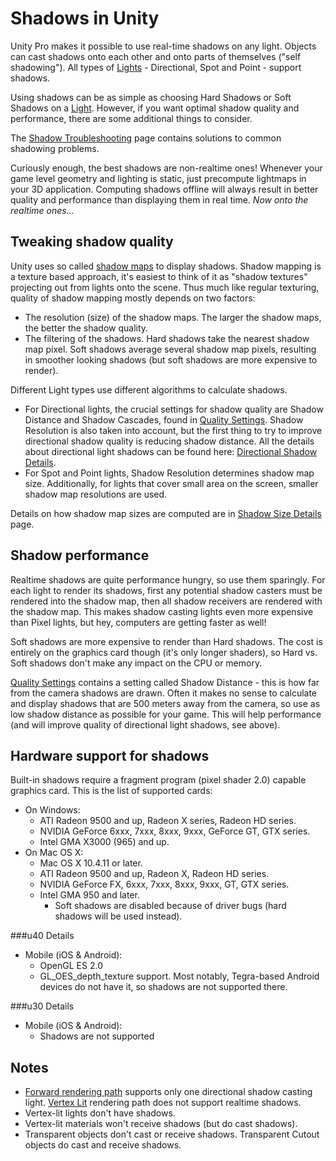 Shadows in Unity
================



Unity Pro makes it possible to use real-time <span class=keyword>shadows</span> on any light. Objects can cast shadows onto each other and onto parts of themselves ("self shadowing"). All types of [Lights](class-Light.md) - Directional, Spot and Point - support shadows.

Using shadows can be as simple as choosing <span class=menu>Hard Shadows</span> or <span class=menu>Soft Shadows</span> on a [Light](class-Light.md). However, if you want optimal shadow quality and performance, there are some additional things to consider.

The [Shadow Troubleshooting](ShadowTroubleshooting.md) page contains solutions to common shadowing problems.

Curiously enough, the best shadows are non-realtime ones! Whenever your game level geometry and lighting is static, just precompute lightmaps in your 3D application. Computing shadows offline will always result in better quality and performance than displaying them in real time. _Now onto the realtime ones..._


Tweaking shadow quality
-----------------------


Unity uses so called [shadow maps](http://en.wikipedia.org/wiki/Shadow_mapping.md) to display shadows. Shadow mapping is a texture based approach, it's easiest to think of it as "shadow textures" projecting out from lights onto the scene. Thus much like regular texturing, quality of shadow mapping mostly depends on two factors:
* The <span class=keyword>resolution</span> (size) of the shadow maps. The larger the shadow maps, the better the shadow quality.
* The <span class=keyword>filtering</span> of the shadows. <span class=keyword>Hard shadows</span> take the nearest shadow map pixel. <span class=keyword>Soft shadows</span> average several shadow map pixels, resulting in smoother looking shadows (but soft shadows are more expensive to render).

Different <span class=component>Light</span> types use different algorithms to calculate shadows.
* For Directional lights, the crucial settings for shadow quality are <span class=menu>Shadow Distance</span> and <span class=menu>Shadow Cascades</span>, found in [Quality Settings](class-QualitySettings.md). <span class=menu>Shadow Resolution</span> is also taken into account, but the first thing to try to improve directional shadow quality is reducing shadow distance. All the details about directional light shadows can be found here: [Directional Shadow Details](DirectionalShadowDetails.md).
* For Spot and Point lights, <span class=menu>Shadow Resolution</span> determines shadow map size. Additionally, for lights that cover small area on the screen, smaller shadow map resolutions are used.

Details on how shadow map sizes are computed are in [Shadow Size Details](ShadowSizeDetails.md) page.


Shadow performance
------------------


Realtime shadows are quite performance hungry, so use them sparingly. For each light to render its shadows, first any potential shadow casters must be rendered into the shadow map, then all shadow receivers are rendered with the shadow map. This makes shadow casting lights even more expensive than <span class=keyword>Pixel lights</span>, but hey, computers are getting faster as well!

<span class=keyword>Soft shadows</span> are more expensive to render than <span class=keyword>Hard shadows</span>. The cost is entirely on the graphics card though (it's only longer shaders), so Hard vs. Soft shadows don't make any impact on the CPU or memory.

[Quality Settings](class-QualitySettings.md) contains a setting called <span class=menu>Shadow Distance</span> - this is how far from the camera shadows are drawn. Often it makes no sense to calculate and display shadows that are 500 meters away from the camera, so use as low shadow distance as possible for your game. This will help performance (and will improve quality of directional light shadows, see above).

<a id="hardware"></a>
Hardware support for shadows
----------------------------


Built-in shadows require a fragment program (pixel shader 2.0) capable graphics card. This is the list of supported cards:
* On Windows:
    * ATI Radeon 9500 and up, Radeon X series, Radeon HD series.
    * NVIDIA GeForce 6xxx, 7xxx, 8xxx, 9xxx, GeForce GT, GTX series.
    * Intel GMA X3000 (965) and up.
* On Mac OS X:
    * Mac OS X 10.4.11 or later.
    * ATI Radeon 9500 and up, Radeon X, Radeon HD series.
    * NVIDIA GeForce FX, 6xxx, 7xxx, 8xxx, 9xxx, GT, GTX series.
    * Intel GMA 950 and later.
        * Soft shadows are disabled because of driver bugs (hard shadows will be used instead).

###u40 Details
* Mobile (iOS & Android):
    * OpenGL ES 2.0
    * GL_OES_depth_texture support. Most notably, Tegra-based Android devices do not have it, so shadows are not supported there.

###u30 Details
* Mobile (iOS & Android):
    * Shadows are not supported

Notes
-----


* [Forward rendering path](RenderTech-ForwardRendering.md) supports only one directional shadow casting light. [Vertex Lit](RenderTech-VertexLit.md) rendering path does not support realtime shadows.
* Vertex-lit lights don't have shadows.
* Vertex-lit materials won't receive shadows (but do cast shadows).
* Transparent objects don't cast or receive shadows. Transparent Cutout objects do cast and receive shadows.

